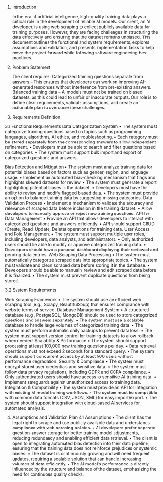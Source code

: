 1. Introduction

   In the era of artificial intelligence, high-quality training data plays a critical role in the development of reliable AI models. Our client, an AI developer, is using web scraping to collect publicly available data for training purposes. However, they are facing challenges in structuring the data effectively and ensuring that the dataset remains unbiased.
   This document outlines the functional and system requirements, explores assumptions and validation, and presents implementation tasks to help move the project forward while following software engineering best practices.

2. Problem Statement

   The client requires:
   Categorized training questions separate from answers – This ensures that developers can work on improving AI-generated responses without interference from pre-existing answers.
   Balanced training data – AI models must not be trained on biased datasets, as this could lead to unfair or inaccurate outputs.
   Our role is to define clear requirements, validate assumptions, and create an actionable plan to overcome these challenges.

3. Requirements Definition

3.1 Functional Requirements
Data Categorization System
• The system must categorize training questions based on topics such as programming languages, algorithms, AI ethics, and troubleshooting.
• Each category must be stored separately from the corresponding answers to allow independent refinement.
• Developers must be able to search and filter questions based on categories.
• The system must support bulk import and export of categorized questions and answers.

Bias Detection and Mitigation
• The system must analyze training data for potential biases based on factors such as gender, region, and language usage.
• Implement an automated bias-checking mechanism that flags and highlights skewed datasets for review.
• The system must generate a report highlighting potential biases in the dataset.
• Developers must have the ability to review and modify flagged biased data.
• The system must provide an option to balance training data by suggesting missing categories.
Data Validation Process
• Implement a mechanism to validate the accuracy and relevance of scraped data before inclusion in the training dataset.
• Allow developers to manually approve or reject new training questions.
API for Data Management
• Provide an API that allows developers to interact with categorized questions and answers efficiently.
• API should support CRUD (Create, Read, Update, Delete) operations for training data.
User Access and Role Management
• The system must support multiple user roles, including developers, data analysts, and administrators.
• Only authorized users should be able to modify or approve categorized training data.
• Developers should have a personal dashboard displaying their reviewed and pending data entries.
Web Scraping Data Processing
• The system must automatically categorize scraped data into appropriate topics.
• The system must validate and clean scraped data before storing it in the database.
• Developers should be able to manually review and edit scraped data before it is finalized.
• The system must prevent duplicate questions from being stored.

3.2 System Requirements

Web Scraping Framework
• The system should use an efficient web scraping tool (e.g., Scrapy, BeautifulSoup) that ensures compliance with website terms of service.
Database Management System
• A structured database (e.g., PostgreSQL, MongoDB) should be used to store categorized questions and answers separately.
• The system must use a scalable database to handle large volumes of categorized training data.
• The system must perform automatic daily backups to prevent data loss.
• The system must support version control for training datasets to allow rollback when needed.
Scalability & Performance
• The system should support processing at least 100,000 new training questions per day.
• Data retrieval operations must not exceed 2 seconds for a standard query.
• The system should support concurrent access by at least 500 users without performance degradation.
Security & Compliance
• The system must encrypt stored user credentials and sensitive data.
• The system must follow data privacy regulations, including GDPR and CCPA compliance.
• Only authenticated users should have access to sensitive AI training data.
• Implement safeguards against unauthorized access to training data.
Integration & Compatibility
• The system must provide an API for integration with existing AI model training workflows.
• The system must be compatible with common data formats (CSV, JSON, XML) for easy import/export.
• The system should support integration with cloud-based AI services for automated analysis.

4. Assumptions and Validation Plan
   4.1 Assumptions
   • The client has the legal right to scrape and use publicly available data and understands compliance with web scraping policies.
   • AI developers prefer separate question-answer storage for better training model adjustments, reducing redundancy and enabling efficient data retrieval.
   • The client is open to integrating automated bias detection into their data pipeline, ensuring that the training data does not reinforce prejudices or systemic biases.
   • The dataset is continuously growing and will need frequent updates, requiring a scalable solution that can handle increasing volumes of data efficiently.
   • The AI model's performance is directly influenced by the structure and balance of the dataset, emphasizing the need for continuous quality checks.
